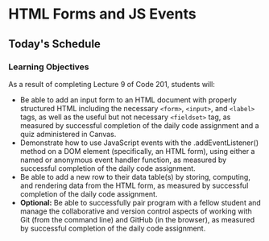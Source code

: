 # HTML Forms and JS Events

## Today's Schedule

### Learning Objectives

As a result of completing Lecture 9 of Code 201, students will:

- Be able to add an input form to an HTML document with properly structured HTML including the necessary `<form>`, `<input>`, and `<label>` tags, as well as the useful but not necessary `<fieldset>` tag, as measured by successful completion of the daily code assignment and a quiz administered in Canvas.
- Demonstrate how to use JavaScript events with the .addEventListener() method on a DOM element (specifically, an HTML form), using either a named or anonymous event handler function, as measured by successful completion of the daily code assignment.
- Be able to add a new row to their data table(s) by storing, computing, and rendering data from the HTML form, as measured by successful completion of the daily code assignment.
- **Optional:** Be able to successfully pair program with a fellow student and manage the collaborative and version control aspects of working with Git (from the command line) and GitHub (in the browser), as measured by successful completion of the daily code assignment.

